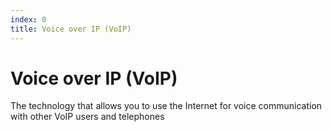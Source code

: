 ```yaml
---
index: 0
title: Voice over IP (VoIP)
---
```

# Voice over IP (VoIP)

The technology that allows you to use the Internet for voice communication with other VoIP users and telephones